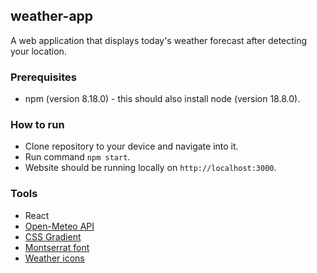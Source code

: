 ## weather-app
A web application that displays today's weather forecast after detecting your location.

### Prerequisites
* npm (version 8.18.0) - this should also install node (version 18.8.0).

### How to run
* Clone repository to your device and navigate into it.
* Run command `npm start`.
* Website should be running locally on `http://localhost:3000`.

### Tools
* React
* [Open-Meteo API](https://open-meteo.com/)
* [CSS Gradient](cssgradient.io)
* [Montserrat font](https://fonts.google.com/specimen/Montserrat)
* [Weather icons](https://bas.dev/work/meteocons)
